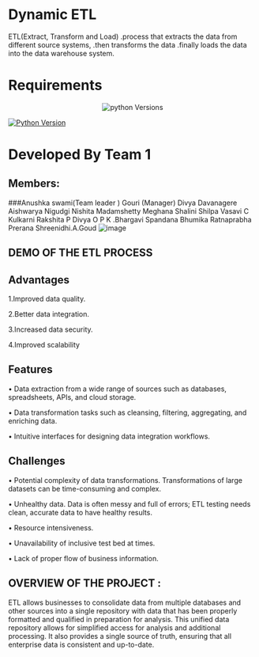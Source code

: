 
# Dynamic ETL

ETL(Extract, Transform and Load)
.process that extracts the data from different source systems,
.then transforms the data 
.finally loads the data into the data warehouse system.

# Requirements

<p align="center">
    <img src="https://img.shields.io/badge/Python-yellow?style=for-the-badge&logo=python&logoColor=blue" alt="python" />
    <img scr="https://upload.wikimedia.org/wikipedia/commons/thumb/0/01/FileZilla_logo.svg/380px-FileZilla_logo.svg.png?20170527113000/>
      </p>
      
# Versions

[![Python Version](https://img.shields.io/badge/Python-3.12.0-yellow.svg)](https://python.org/)

# Developed By Team 1

## Members:
###Anushka swami(Team leader )
Gouri (Manager)
Divya Davanagere
Aishwarya Nigudgi 
Nishita Madamshetty 
Meghana
Shalini
Shilpa 
Vasavi C Kulkarni 
Rakshita P
Divya O P 
K .Bhargavi 
Spandana 
Bhumika 
Ratnaprabha 
Prerana 
Shreenidhi.A.Goud
![image](https://github.com/PDA-KALABURAGI/Dynamic-ETL/assets/121853960/df1544dc-0c1b-4748-8939-6df24f518505)


## DEMO OF THE ETL PROCESS 


## Advantages

1.Improved data quality.

2.Better data integration.

3.Increased data security.

4.Improved scalability




## Features

•	Data extraction from a wide range of sources such as databases, spreadsheets, APIs, and cloud storage.

•	Data transformation tasks such as cleansing, filtering, aggregating, and enriching data.

•	Intuitive interfaces for designing data integration workflows.




## Challenges

•	Potential complexity of data transformations. Transformations of large datasets can be time-consuming and complex.

•	Unhealthy data. Data is often messy and full of errors; ETL testing needs clean, accurate data to have healthy results.

•	Resource intensiveness.

•	Unavailability of inclusive test bed at times.

•	Lack of proper flow of business information.

## OVERVIEW OF THE PROJECT : 
ETL allows businesses to consolidate data from multiple databases and other sources into a single repository with data that has been properly formatted and qualified in preparation for analysis.
This unified data repository allows for simplified access for analysis and additional processing. 
It also provides a single source of truth, ensuring that all enterprise data is consistent and up-to-date.

